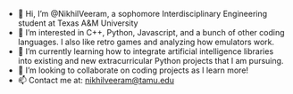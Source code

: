 - 👋 Hi, I’m @NikhilVeeram, a sophomore Interdisciplinary Engineering student at Texas A&M University
- 👀 I’m interested in C++, Python, Javascript, and a bunch of other coding languages. I also like retro games and analyzing how emulators work.
- 🌱 I’m currently learning how to integrate artificial intelligence libraries into existing and new extracurricular Python projects that I am pursuing.
- 💞️ I’m looking to collaborate on coding projects as I learn more!
- 📫 Contact me at: nikhilveeram@tamu.edu

<!---
NikhilVeeram/NikhilVeeram is a ✨ special ✨ repository because its `README.md` (this file) appears on your GitHub profile.
You can click the Preview link to take a look at your changes.
--->
